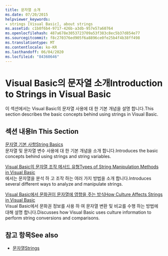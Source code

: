 ```yaml
---
title: 문자열 소개
ms.date: 07/20/2015
helpviewer_keywords:
- strings [Visual Basic], about strings
ms.assetid: c1b0f6b4-9717-426b-a3db-957e57a60764
ms.openlocfilehash: 487a678e3053723709a53f383c8ec5b37d854e77
ms.sourcegitcommit: f8c270376ed905f6a8896ce0fe25b4f4b38ff498
ms.translationtype: MT
ms.contentlocale: ko-KR
ms.lasthandoff: 06/04/2020
ms.locfileid: "84360646"
---
```

# <a name="introduction-to-strings-in-visual-basic"></a><span data-ttu-id="450fa-102">Visual Basic의 문자열 소개</span><span class="sxs-lookup"><span data-stu-id="450fa-102">Introduction to Strings in Visual Basic</span></span>
<span data-ttu-id="450fa-103">이 섹션에서는 Visual Basic의 문자열 사용에 대 한 기본 개념을 설명 합니다.</span><span class="sxs-lookup"><span data-stu-id="450fa-103">This section describes the basic concepts behind using strings in Visual Basic.</span></span>  
  
## <a name="in-this-section"></a><span data-ttu-id="450fa-104">섹션 내용</span><span class="sxs-lookup"><span data-stu-id="450fa-104">In This Section</span></span>  
 [<span data-ttu-id="450fa-105">문자열 기본 사항</span><span class="sxs-lookup"><span data-stu-id="450fa-105">String Basics</span></span>](string-basics.md)  
 <span data-ttu-id="450fa-106">문자열 및 문자열 변수 사용에 대 한 기본 개념을 소개 합니다.</span><span class="sxs-lookup"><span data-stu-id="450fa-106">Introduces the basic concepts behind using strings and string variables.</span></span>  
  
 [<span data-ttu-id="450fa-107">Visual Basic의 문자열 조작 메서드 유형</span><span class="sxs-lookup"><span data-stu-id="450fa-107">Types of String Manipulation Methods in Visual Basic</span></span>](types-of-string-manipulation-methods.md)  
 <span data-ttu-id="450fa-108">에서는 문자열을 분석 하 고 조작 하는 여러 가지 방법을 소개 합니다.</span><span class="sxs-lookup"><span data-stu-id="450fa-108">Introduces several different ways to analyze and manipulate strings.</span></span>  
  
 [<span data-ttu-id="450fa-109">Visual Basic에서 문화권이 문자열에 영향을 주는 방식</span><span class="sxs-lookup"><span data-stu-id="450fa-109">How Culture Affects Strings in Visual Basic</span></span>](how-culture-affects-strings.md)  
 <span data-ttu-id="450fa-110">Visual Basic에서 문화권 정보를 사용 하 여 문자열 변환 및 비교를 수행 하는 방법에 대해 설명 합니다.</span><span class="sxs-lookup"><span data-stu-id="450fa-110">Discusses how Visual Basic uses culture information to perform string conversions and comparisons.</span></span>  
  
## <a name="see-also"></a><span data-ttu-id="450fa-111">참고 항목</span><span class="sxs-lookup"><span data-stu-id="450fa-111">See also</span></span>

- [<span data-ttu-id="450fa-112">문자열</span><span class="sxs-lookup"><span data-stu-id="450fa-112">Strings</span></span>](index.md)
